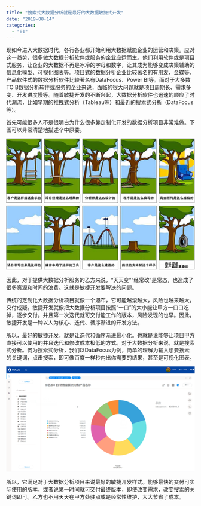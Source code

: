 ```yaml
---
title: "搜索式大数据分析就是最好的大数据敏捷式开发"
date: "2019-08-14"
categories: 
  - "01"
---
```


现如今进入大数据时代，各行各业都开始利用大数据赋能企业的运营和决策。应对这一趋势，很多做大数据分析软件或服务的企业应运而生。他们利用软件或是项目式服务，让企业的大数据不再是冰冷的字母和数字，让其成为能够变成决策辅助的信息化模型、可视化图表等。项目式的数据分析企业比较著名的有用友、金蝶等，产品软件式的数据分析软件比较著名有DataFocus、Power BI等。而对于大多数TO B数据分析软件或服务的企业来说，面临的很大问题就是项目周期长、需求多变、开发进度慢等。随着敏捷开发的不断兴起，大数据分析软件也迅速的顺应了时代潮流，比如早期的推拽式分析（Tableau等）和最近的搜索式分析（DataFocus等）。

首先可能很多人不是很明白为什么很多靠定制化开发的数据分析项目非常难做。下图可以非常清楚地描述个中原委。

![](images/word-image-275.png)

因此，对于提供大数据分析服务的乙方来说，“天天变”“经常改”是常态，也造成了很多资源和时间的浪费。这就是敏捷开发要解决的问题。

传统的定制化大数据分析项目就像一个瀑布，它可能越滚越大，风险也越来越大，交付成疑。敏捷开发就像把大数据分析项目按照“一口”的大小能让甲方一口口吃掉，逐步交付。并且第一次迭代就可交付能工作的版本，风险发现的也早。因此，敏捷开发是一种以人为核心、迭代、循序渐进的开发方法。

所以，最好的敏捷开发，就是让迭代和循序渐进最小化。也就是说能够让项目甲方直接可以使用的并且迭代和修改成本极低的方式。对于大数据分析来说，就是搜索式分析。何为搜索式分析，我们以DataFocus为例，简单的理解为输入想要搜索的关键词，点击搜索，即可像百度一样秒内出你需要的结果，甚至是可视化图表。

![](images/word-image-276.png)

所以，它满足对于大数据分析项目来说最好的敏捷开发样式。能够最快的交付可实际使用的版本，或者说第一时间就可交付最终版本，即使改变需求，改变搜索的关键词即可。乙方也不用天天在甲方处驻点或是经常性维护，大大节省了成本。
